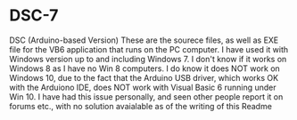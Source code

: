 # DSC-7
DSC (Arduino-based Version)
These are the sourece files, as well as EXE file for the VB6 application that runs on the PC computer.
I have used it with Windows version up to and including Windows 7. I don't know if it works on 
Windows 8 as I have no Win 8 computers. I do know it does NOT work on Windows 10, due to the fact that the 
Arduino USB driver, which works OK with the Arduiono IDE, does NOT work with Visual Basic 6 running under Win 10.
I have had this issue personally, and seen other people report it on forums etc., with no solution avaialable as of the writing of this Readme

